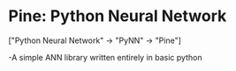 Pine: Python Neural Network
============
["Python Neural Network" -> "PyNN" -> "Pine"]

-A simple ANN library written entirely in basic python
